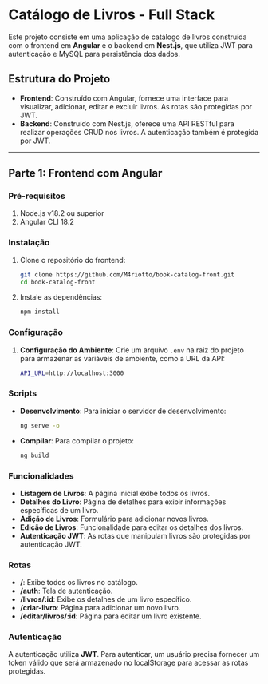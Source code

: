 
# **Catálogo de Livros - Full Stack**

Este projeto consiste em uma aplicação de catálogo de livros construída com o frontend em **Angular** e o backend em **Nest.js**, que utiliza JWT para autenticação e MySQL para persistência dos dados.

## **Estrutura do Projeto**

- **Frontend**: Construído com Angular, fornece uma interface para visualizar, adicionar, editar e excluir livros. As rotas são protegidas por JWT.
- **Backend**: Construído com Nest.js, oferece uma API RESTful para realizar operações CRUD nos livros. A autenticação também é protegida por JWT.

---

## **Parte 1: Frontend com Angular**

### **Pré-requisitos**

1. Node.js v18.2 ou superior
2. Angular CLI 18.2

### **Instalação**

1. Clone o repositório do frontend:
   ```bash
   git clone https://github.com/M4riotto/book-catalog-front.git
   cd book-catalog-front
   ```

2. Instale as dependências:
   ```bash
   npm install
   ```

### **Configuração**

1. **Configuração do Ambiente**: Crie um arquivo `.env` na raiz do projeto para armazenar as variáveis de ambiente, como a URL da API:
   ```bash
   API_URL=http://localhost:3000
   ```

### **Scripts**

- **Desenvolvimento**: Para iniciar o servidor de desenvolvimento:
   ```bash
   ng serve -o
   ```

- **Compilar**: Para compilar o projeto:
   ```bash
   ng build
   ```

### **Funcionalidades**

- **Listagem de Livros**: A página inicial exibe todos os livros.
- **Detalhes do Livro**: Página de detalhes para exibir informações específicas de um livro.
- **Adição de Livros**: Formulário para adicionar novos livros.
- **Edição de Livros**: Funcionalidade para editar os detalhes dos livros.
- **Autenticação JWT**: As rotas que manipulam livros são protegidas por autenticação JWT.

### **Rotas**

- **/**: Exibe todos os livros no catálogo.
- **/auth**: Tela de autenticação.
- **/livros/:id**: Exibe os detalhes de um livro específico.
- **/criar-livro**: Página para adicionar um novo livro.
- **/editar/livros/:id**: Página para editar um livro existente.

### **Autenticação**

A autenticação utiliza **JWT**. Para autenticar, um usuário precisa fornecer um token válido que será armazenado no localStorage para acessar as rotas protegidas.
